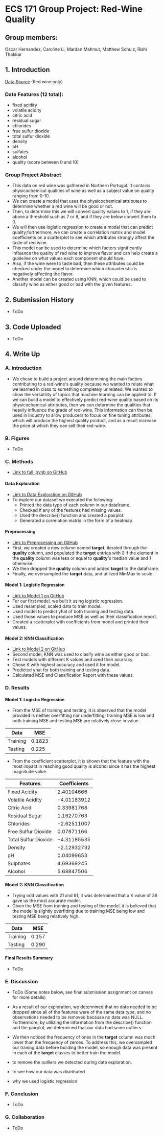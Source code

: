 # ECS 171 Group Project: Red-Wine Quality

## Group members:
Oscar Hernandez, Caroline Li, Mardan Mahmut, Matthew Schulz, Rishi Thakkar

## 1. Introduction
[Data Source](https://archive.ics.uci.edu/ml/datasets/Wine+Quality) (Red wine only)

### Data Features (12 total):
 - fixed acidity
 - volatile acidity
 - citric acid
 - residual sugar
 - chlorides
 - free sulfur dioxide
 - total sulfur dioxide
 - density
 - pH
 - sulfates
 - alcohol
 - quality (score between 0 and 10)

 ### Group Project Abstract
- This data on red wine was gathered in Northern Portugal. It contains physicochemical qualities of wine as well as a subject value on quality ranging from 0-10.  
- We can create a model that uses the physicochemical attributes to determine whether a red wine will be good or not. 
- Then, to determine this we will convert quality values to 1, if they are above a threshold such as 7 or 8, and if they are below convert them to 0. 
- We will then use logistic regression to create a model that can predict quality;furthermore, we can create a correlation matrix and model coefficients on a scatterplot to see which attributes strongly affect the taste of red wine. 
- This model can be used to determine which factors significantly influence the quality of red wine to improve flavor and can help create a guideline on what values each component should have. 
- Also, if the wine were to taste bad, then these attributes could be checked under the model to determine which characteristic is negatively affecting the flavor.
- Another model can be created using KNN, which could be used to classify wine as either good or bad with the given features.

## 2. Submission History
  - ToDo

## 3. Code Uploaded
  - ToDo

## 4. Write Up
### A. Introduction
  - We chose to build a project around determining the main factors contributing to a red-wine's quality because we wanted to relate what we learned in class to something completely unrelated. We wanted to show the versatility of topics that machine learning can be applied to. If we can build a model to effectively predict red-wine quality based on its physicochemical attributes, then we can determine the qualities that heavily influence the grade of red-wine. This information can then be used in industry to allow producers to focus on fine tuning attributes, which will produce the highest quality product, and as a result increase the price at which they can sell their red-wine.

### B. Figures
  - ToDo

### C. Methods
-  [Link to full ipynb on GitHub](https://github.com/Apolloscar/ECS171_GroupProject/blob/main/Project.ipynb)

  #### Data Exploration
   - [Link to Data Exploration on GitHub](https://github.com/Apolloscar/ECS171_GroupProject/blob/main/Code_Sections/DataExploration.ipynb)
   - To explore our dataset we executed the following:
     - Printed the data type of each column in our dataframe.
     - Checked if any of the features had missing values.
     - Used the describe() function and created a pairplot.
     - Generated a correlation matrix in the form of a heatmap.



   #### Preprocessing
   - [Link to Preprocessing on GitHub](https://github.com/Apolloscar/ECS171_GroupProject/blob/main/Code_Sections/DataPreprocessing.ipynb)
   - First, we created a new column named **target**, iterated through the **quality** column, and populated the **target** entries with 0 if the element in the **quality** column was less or equal to **quality**'s median value and 1 otherwise. 
   - We then dropped the **quality** column and added **target** to the dataframe. 
   - Finally, we oversampled the **target** data, and utilized MinMax to scale.
   #### Model 1: Logistic Regression
   - [Link to Model 1 on GitHub](https://github.com/Apolloscar/ECS171_GroupProject/blob/main/Code_Sections/Model1_Logistic.ipynb)
   - For our first model, we built it using logistic regression.
   - Used resampled, scaled data to train model.
   - Used model to predict yhat of both training and testing data.
   - Used those values to produce MSE as well as their classification report.
   - Created a scatterplot with coefficients from model and printed their values.

   #### Model 2: KNN Classification
   - [Link to Model 2 on GitHub](https://github.com/Apolloscar/ECS171_GroupProject/blob/main/Code_Sections/Model2_KNN.ipynb)
   - Second model, KNN was used to clasify wine as either good or bad.
   - Test models with different K values and aved their acurracy.
   - Chose K with highest accuracy and used it for model.
   - Predicted yhat for both training and testing data.
   - Calculated MSE and Classification Report with these values.

### D. Results
#### Model 1: Logistic Regression
   
   - From the MSE of training and testing, it is observed that the model provided is neither overfitting nor underfitting; training MSE is low and both training MSE and testing MSE are relatively close in value.

| Data      | MSE     |
| --------  | ------  |
| Training  | 0.1823  |
| Testing   | 0.225   |

   - From the coefficient scatterplot, it is shown that the feature with the most impact in reaching good quality is alcohol since it has the highest magnitude value. 

| Features              | Coefficients  |
| -----------           | -----------   |
| Fixed Acidity         | 2.40104666    |
| Volatile Acidity      | -4.01183912   |
| Citric Acid           | 0.33981768    |
| Residual Sugar        | 1.16270763    |
| Chlorides             | -2.62511007   |
| Free Sulfur Dioxide   | 0.07871166    |
| Total Sulfur Dioxide  | -4.31185535   |
| Density               | -2.12932732   |
| pH                    | 0.04099653    |
| Sulphates             | 4.69369245    |
| Alcohol               | 5.68847506    |

 #### Model 2: KNN Classification
   
   - Trying odd values with 21 and 61, it was determined that a K value of 39 gave us the most accurate model.
   - Given the MSE from training and testing of the model, it is believed that the model is slightly overfitting due to training MSE being low and testing MSE being relatively high.

| Data      | MSE     |
| --------  | ------  |
| Training  | 0.157   |
| Testing   | 0.290   |

 #### Final Results Summary
   - ToDo

### E. Discussion
  - ToDo (Some notes below, see final submission assignment on canvas for more details)

  - As a result of our exploration, we determined that no data needed to be dropped since all of the features were of the same data type, and no observations needed to be removed because no data was NULL. Furthermore, by utilizing the information from the describe() function and the pairplot, we determined that our data had some outliers.
  - We then noticed the frequency of ones in the **target** column was much lower than the frequency of zeroes. To address this, we oversampled our traning data before building the model, so enough data was present in each of the **target** classes to better train the model.
  - to remove the outliers we detected during data exploration.
  - to see how our data was distributed
  - why we used logistic regression

### F. Conclusion
  - ToDo

### G. Collaboration
  - ToDo
